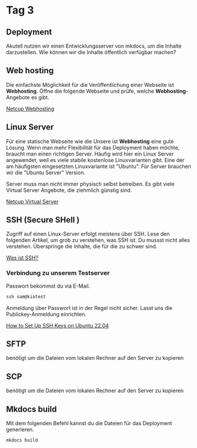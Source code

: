 # Tag 3

## Deployment

Akutell nutzen wir einen Entwicklungsserver von mkdocs, um die Inhalte darzustellen. Wie können wir die Inhalte öffentlich verfügbar machen?

## Web hosting

Die einfachste Möglichkeit für die Veröffentlichung einer Webseite ist **Webhosting**.
Öffne die folgende Webseite und prüfe, welche **Webhosting**-Angebote es gibt.

[Netcup Webhosting](https://www.netcup.de/hosting/)

## Linux Server

Für eine statische Webseite wie die Unsere ist **Webhosting** eine gute Lösung.
Wenn man mehr Flexibilität für das Deployment haben möchte, braucht man einen richtigen Server.
Häufig wird hier ein Linux Server angewendet, weil es viele stabile kostenlose Linuxvarianten gibt.
Eine der am häufigsten eingesetzten Linuxvariante ist "Ubuntu". Für Server brauchen wir die "Ubuntu Server" Version.

Server muss man nicht immer physisch selbst betreiben. Es gibt viele Virtual Server Angebote, die ziehmlich günstig sind.

[Netcup Virtual Server](https://www.netcup.de/vserver/vps.php)

## SSH (Secure SHell )

Zugriff auf einen Linux-Server erfolgt meistens über SSH.
Lese den folgenden Artikel, um grob zu verstehen, was SSH ist. 
Du mussst nicht alles verstehen. Überspringe die Inhalte, die für die zu schwer sind.

[Was ist SSH?](https://www.computerweekly.com/de/definition/Secure-Shell-SSH)

### Verbindung zu unserem Testserver

Passwort bekommst du via E-Mail.

```powershell
ssh sam@kiatest
```

Anmeldung über Passwort ist in der Regel nicht sicher. Lasst uns die Publickey-Anmeldung einrichten.

[How to Set Up SSH Keys on Ubuntu 22.04](https://www.digitalocean.com/community/tutorials/how-to-set-up-ssh-keys-on-ubuntu-22-04)



## SFTP

benötigt um die Dateien vom lokalen Rechner auf den Server zu kopieren

## SCP

benötigt um die Dateien vom lokalen Rechner auf den Server zu kopieren

## Mkdocs build

Mit dem folgenden Befehl kannst du die Dateien für das Deployment generieren.

```powershel
mkdocs build
```